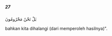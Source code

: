 ##### 27

<span class="ayah">بَلْ نَحْنُ مَحْرُومُونَ</span>

<span class="ayah_translation">bahkan kita dihalangi (dari memperoleh hasilnya)".</span>
